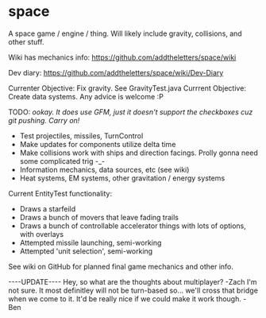space
=====

A space game / engine / thing. Will likely include gravity, collisions, and other stuff.

Wiki has mechanics info: https://github.com/addtheletters/space/wiki

Dev diary: https://github.com/addtheletters/space/wiki/Dev-Diary

Currenter Objective: Fix gravity. See GravityTest.java
Currrent Objective: Create data systems. Any advice is welcome :P

TODO:
_ookay. It does use GFM, just it doesn't support the checkboxes cuz git pushing. Carry on!_
- Test projectiles, missiles, TurnControl
- Make updates for components utilize delta time
- Make collisions work with ships and direction facings. Prolly gonna need some complicated trig -_-
- Information mechanics, data sources, etc (see wiki)
- Heat systems, EM systems, other gravitation / energy systems


Current EntityTest functionality:
- Draws a starfeild
- Draws a bunch of movers that leave fading trails
- Draws a bunch of controllable accelerator things with lots of options, with overlays
- Attempted missile launching, semi-working
- Attempted 'unit selection', semi-working



See wiki on GitHub for planned final game mechanics and other info.

----UPDATE----
Hey, so what are the thoughts about multiplayer? -Zach
I'm not sure. It most definitley will not be turn-based so... we'll cross that bridge when we come to it. It'd be really nice if we could make it work though. -Ben
